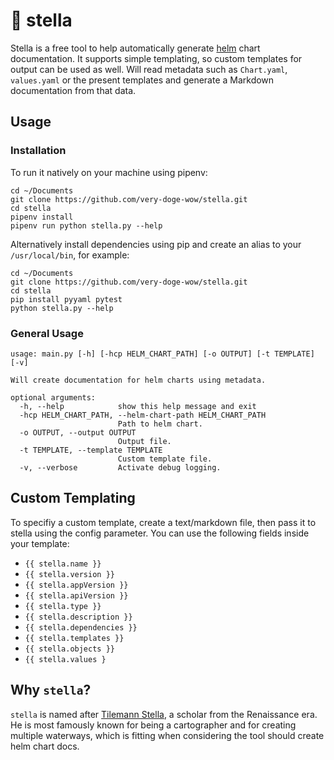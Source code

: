 # 💫 stella

Stella is a free tool to help automatically generate
[helm](https://helm.sh/) chart documentation.
It supports simple templating, so custom templates for output can be used as well.
Will read metadata such as `Chart.yaml`, `values.yaml` or the present templates and generate
a Markdown documentation from that data.

## Usage

### Installation
To run it natively on your machine using pipenv:
```shell
cd ~/Documents
git clone https://github.com/very-doge-wow/stella.git
cd stella
pipenv install
pipenv run python stella.py --help
```

Alternatively install dependencies using pip and create an alias to your `/usr/local/bin`, for example:
```shell
cd ~/Documents
git clone https://github.com/very-doge-wow/stella.git
cd stella
pip install pyyaml pytest
python stella.py --help
```

### General Usage

```shell
usage: main.py [-h] [-hcp HELM_CHART_PATH] [-o OUTPUT] [-t TEMPLATE] [-v]

Will create documentation for helm charts using metadata.

optional arguments:
  -h, --help            show this help message and exit
  -hcp HELM_CHART_PATH, --helm-chart-path HELM_CHART_PATH
                        Path to helm chart.
  -o OUTPUT, --output OUTPUT
                        Output file.
  -t TEMPLATE, --template TEMPLATE
                        Custom template file.
  -v, --verbose         Activate debug logging.
```

## Custom Templating
To specifiy a custom template, create a text/markdown file, then pass it to stella
using the config parameter.
You can use the following fields inside your template:

* `{{ stella.name }}`
* `{{ stella.version }}`
* `{{ stella.appVersion }}`
* `{{ stella.apiVersion }}`
* `{{ stella.type }}`
* `{{ stella.description }}`
* `{{ stella.dependencies }}`
* `{{ stella.templates }}`
* `{{ stella.objects }}`
* `{{ stella.values }`

## Why `stella`?
`stella` is named after [Tilemann Stella](https://de.wikipedia.org/wiki/Tilemann_Stella), a scholar from the Renaissance era.
He is most famously known for being a cartographer and for creating
multiple waterways, which is fitting when considering the tool should 
create helm chart docs.